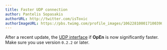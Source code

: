 ```yaml
---
title: Faster UDP connection
author: Pantelis Sopasakis
authorURL: http://twitter.com/isToxic
authorImageURL: https://pbs.twimg.com/profile_images/1062281000171003904/KkolV9Eg_400x400.jpg
---
```


After a recent update, the [UDP interface](https://alphaville.github.io/optimization-engine/docs/udp-sockets) if **OpEn** is now significantly faster. Make sure you use version `0.2.2` or later. 

